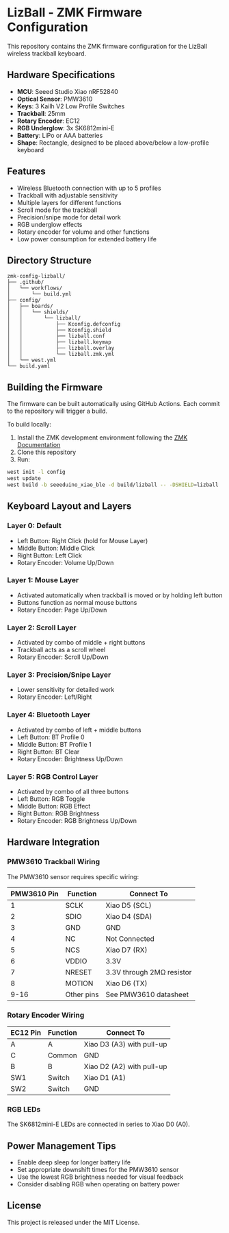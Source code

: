 # LizBall - ZMK Firmware Configuration

This repository contains the ZMK firmware configuration for the LizBall wireless trackball keyboard.

## Hardware Specifications

- **MCU**: Seeed Studio Xiao nRF52840
- **Optical Sensor**: PMW3610
- **Keys**: 3 Kailh V2 Low Profile Switches
- **Trackball**: 25mm
- **Rotary Encoder**: EC12
- **RGB Underglow**: 3x SK6812mini-E
- **Battery**: LiPo or AAA batteries
- **Shape**: Rectangle, designed to be placed above/below a low-profile keyboard

## Features

- Wireless Bluetooth connection with up to 5 profiles
- Trackball with adjustable sensitivity
- Multiple layers for different functions
- Scroll mode for the trackball
- Precision/snipe mode for detail work
- RGB underglow effects
- Rotary encoder for volume and other functions
- Low power consumption for extended battery life

## Directory Structure

```
zmk-config-lizball/
├── .github/
│   └── workflows/
│       └── build.yml
├── config/
│   ├── boards/
│   │   └── shields/
│   │       └── lizball/
│   │           ├── Kconfig.defconfig
│   │           ├── Kconfig.shield
│   │           ├── lizball.conf
│   │           ├── lizball.keymap
│   │           ├── lizball.overlay
│   │           └── lizball.zmk.yml
│   └── west.yml
└── build.yaml
```

## Building the Firmware

The firmware can be built automatically using GitHub Actions. Each commit to the repository will trigger a build.

To build locally:

1. Install the ZMK development environment following the [ZMK Documentation](https://zmk.dev/docs/development/setup)
2. Clone this repository
3. Run:

```bash
west init -l config
west update
west build -b seeeduino_xiao_ble -d build/lizball -- -DSHIELD=lizball
```

## Keyboard Layout and Layers

### Layer 0: Default
- Left Button: Right Click (hold for Mouse Layer)
- Middle Button: Middle Click
- Right Button: Left Click
- Rotary Encoder: Volume Up/Down

### Layer 1: Mouse Layer
- Activated automatically when trackball is moved or by holding left button
- Buttons function as normal mouse buttons
- Rotary Encoder: Page Up/Down

### Layer 2: Scroll Layer
- Activated by combo of middle + right buttons
- Trackball acts as a scroll wheel
- Rotary Encoder: Scroll Up/Down

### Layer 3: Precision/Snipe Layer
- Lower sensitivity for detailed work
- Rotary Encoder: Left/Right

### Layer 4: Bluetooth Layer
- Activated by combo of left + middle buttons
- Left Button: BT Profile 0
- Middle Button: BT Profile 1
- Right Button: BT Clear
- Rotary Encoder: Brightness Up/Down

### Layer 5: RGB Control Layer
- Activated by combo of all three buttons
- Left Button: RGB Toggle
- Middle Button: RGB Effect
- Right Button: RGB Brightness
- Rotary Encoder: RGB Brightness Up/Down

## Hardware Integration

### PMW3610 Trackball Wiring

The PMW3610 sensor requires specific wiring:

| PMW3610 Pin | Function | Connect To |
|-------------|----------|------------|
| 1           | SCLK     | Xiao D5 (SCL) |
| 2           | SDIO     | Xiao D4 (SDA) |
| 3           | GND      | GND |
| 4           | NC       | Not Connected |
| 5           | NCS      | Xiao D7 (RX) |
| 6           | VDDIO    | 3.3V |
| 7           | NRESET   | 3.3V through 2MΩ resistor |
| 8           | MOTION   | Xiao D6 (TX) |
| 9-16        | Other pins | See PMW3610 datasheet |

### Rotary Encoder Wiring

| EC12 Pin | Function | Connect To |
|----------|----------|------------|
| A        | A        | Xiao D3 (A3) with pull-up |
| C        | Common   | GND |
| B        | B        | Xiao D2 (A2) with pull-up |
| SW1      | Switch   | Xiao D1 (A1) |
| SW2      | Switch   | GND |

### RGB LEDs

The SK6812mini-E LEDs are connected in series to Xiao D0 (A0).

## Power Management Tips

- Enable deep sleep for longer battery life
- Set appropriate downshift times for the PMW3610 sensor
- Use the lowest RGB brightness needed for visual feedback
- Consider disabling RGB when operating on battery power

## License

This project is released under the MIT License.